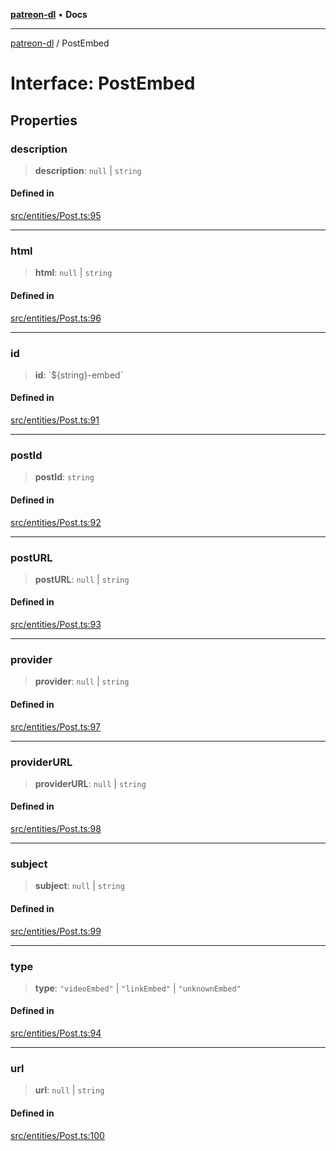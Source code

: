 [**patreon-dl**](../README.md) • **Docs**

***

[patreon-dl](../README.md) / PostEmbed

# Interface: PostEmbed

## Properties

### description

> **description**: `null` \| `string`

#### Defined in

[src/entities/Post.ts:95](https://github.com/patrickkfkan/patreon-dl/blob/0f374425151a1d535f98dea530b43394331b4977/src/entities/Post.ts#L95)

***

### html

> **html**: `null` \| `string`

#### Defined in

[src/entities/Post.ts:96](https://github.com/patrickkfkan/patreon-dl/blob/0f374425151a1d535f98dea530b43394331b4977/src/entities/Post.ts#L96)

***

### id

> **id**: \`$\{string\}-embed\`

#### Defined in

[src/entities/Post.ts:91](https://github.com/patrickkfkan/patreon-dl/blob/0f374425151a1d535f98dea530b43394331b4977/src/entities/Post.ts#L91)

***

### postId

> **postId**: `string`

#### Defined in

[src/entities/Post.ts:92](https://github.com/patrickkfkan/patreon-dl/blob/0f374425151a1d535f98dea530b43394331b4977/src/entities/Post.ts#L92)

***

### postURL

> **postURL**: `null` \| `string`

#### Defined in

[src/entities/Post.ts:93](https://github.com/patrickkfkan/patreon-dl/blob/0f374425151a1d535f98dea530b43394331b4977/src/entities/Post.ts#L93)

***

### provider

> **provider**: `null` \| `string`

#### Defined in

[src/entities/Post.ts:97](https://github.com/patrickkfkan/patreon-dl/blob/0f374425151a1d535f98dea530b43394331b4977/src/entities/Post.ts#L97)

***

### providerURL

> **providerURL**: `null` \| `string`

#### Defined in

[src/entities/Post.ts:98](https://github.com/patrickkfkan/patreon-dl/blob/0f374425151a1d535f98dea530b43394331b4977/src/entities/Post.ts#L98)

***

### subject

> **subject**: `null` \| `string`

#### Defined in

[src/entities/Post.ts:99](https://github.com/patrickkfkan/patreon-dl/blob/0f374425151a1d535f98dea530b43394331b4977/src/entities/Post.ts#L99)

***

### type

> **type**: `"videoEmbed"` \| `"linkEmbed"` \| `"unknownEmbed"`

#### Defined in

[src/entities/Post.ts:94](https://github.com/patrickkfkan/patreon-dl/blob/0f374425151a1d535f98dea530b43394331b4977/src/entities/Post.ts#L94)

***

### url

> **url**: `null` \| `string`

#### Defined in

[src/entities/Post.ts:100](https://github.com/patrickkfkan/patreon-dl/blob/0f374425151a1d535f98dea530b43394331b4977/src/entities/Post.ts#L100)
